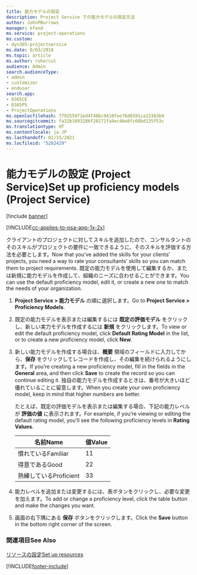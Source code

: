 ```yaml
---
title: 能力モデルの設定
description: Project Service での能力モデルの設定方法
author: JohnPBurrows
manager: kfend
ms.service: project-operations
ms.custom:
- dyn365-projectservice
ms.date: 8/03/2018
ms.topic: article
ms.author: ruhercul
audience: Admin
search.audienceType:
- admin
- customizer
- enduser
search.app:
- D365CE
- D365PS
- ProjectOperations
ms.openlocfilehash: 779255971ed4f48bc9410fee76d6591ca13383b9
ms.sourcegitcommit: fa32b1893286f20271fa4ec4be8fc68bd135f53c
ms.translationtype: HT
ms.contentlocale: ja-JP
ms.lasthandoff: 02/15/2021
ms.locfileid: "5282429"
---
```

# <a name="set-up-proficiency-models-project-service"></a><span data-ttu-id="8ef6b-103">能力モデルの設定 (Project Service)</span><span class="sxs-lookup"><span data-stu-id="8ef6b-103">Set up proficiency models (Project Service)</span></span>

[!include [banner](../includes/psa-now-project-operations.md)]

[!INCLUDE[cc-applies-to-psa-app-1x-2x](../includes/cc-applies-to-psa-app-1x-2x.md)]

<span data-ttu-id="8ef6b-104">クライアントのプロジェクトに対してスキルを追加したので、コンサルタントのそのスキルがプロジェクトの要件に一致できるように、そのスキルを評価する方法を必要とします。</span><span class="sxs-lookup"><span data-stu-id="8ef6b-104">Now that you’ve added the skills for your clients’ projects, you need a way to rate your consultants’ skills so you can match them to project requirements.</span></span> <span data-ttu-id="8ef6b-105">既定の能力モデルを使用して編集するか、または新規に能力モデルを作成して、組織のニーズに合わせることができます。</span><span class="sxs-lookup"><span data-stu-id="8ef6b-105">You can use the default proficiency model, edit it, or create a new one to match the needs of your organization.</span></span>  
  
1.  <span data-ttu-id="8ef6b-106">**Project Service > 能力モデル** の順に選択します。</span><span class="sxs-lookup"><span data-stu-id="8ef6b-106">Go to **Project Service > Proficiency Models**.</span></span>  
  
2.  <span data-ttu-id="8ef6b-107">既定の能力モデルを表示または編集するには **既定の評価モデル** をクリックし、新しい実力モデルを作成するには **新規** をクリックします。</span><span class="sxs-lookup"><span data-stu-id="8ef6b-107">To view or edit the default proficiency model, click **Default Rating Model** in the list, or to create a new proficiency model, click **New**.</span></span>  
  
3.  <span data-ttu-id="8ef6b-108">新しい能力モデルを作成する場合は、**概要** 領域のフィールドに入力してから、**保存** をクリックしてレコードを作成し、その編集を続けられるようにします。</span><span class="sxs-lookup"><span data-stu-id="8ef6b-108">If you’re creating a new proficiency model, fill in the fields in the **General** area, and then click **Save** to create the record so you can continue editing it.</span></span> <span data-ttu-id="8ef6b-109">独自の能力モデルを作成するときは、番号が大きいほど優れていることに留意します。</span><span class="sxs-lookup"><span data-stu-id="8ef6b-109">When you create your own proficiency model, keep in mind that higher numbers are better.</span></span>  
  
     <span data-ttu-id="8ef6b-110">たとえば、既定の評価モデルを表示または編集する場合、下記の能力レベルが **評価の値** に表示されます。</span><span class="sxs-lookup"><span data-stu-id="8ef6b-110">For example, if you’re viewing or editing the default rating model, you’ll see the following proficiency levels in **Rating Values**.</span></span>  
  
    |<span data-ttu-id="8ef6b-111">名前</span><span class="sxs-lookup"><span data-stu-id="8ef6b-111">Name</span></span>|<span data-ttu-id="8ef6b-112">値</span><span class="sxs-lookup"><span data-stu-id="8ef6b-112">Value</span></span>|  
    |----------|-----------|  
    |<span data-ttu-id="8ef6b-113">慣れている</span><span class="sxs-lookup"><span data-stu-id="8ef6b-113">Familiar</span></span>|<span data-ttu-id="8ef6b-114">1</span><span class="sxs-lookup"><span data-stu-id="8ef6b-114">1</span></span>|  
    |<span data-ttu-id="8ef6b-115">得意である</span><span class="sxs-lookup"><span data-stu-id="8ef6b-115">Good</span></span>|<span data-ttu-id="8ef6b-116">2</span><span class="sxs-lookup"><span data-stu-id="8ef6b-116">2</span></span>|  
    |<span data-ttu-id="8ef6b-117">熟練している</span><span class="sxs-lookup"><span data-stu-id="8ef6b-117">Proficient</span></span>|<span data-ttu-id="8ef6b-118">3</span><span class="sxs-lookup"><span data-stu-id="8ef6b-118">3</span></span>|  
  
4.  <span data-ttu-id="8ef6b-119">能力レベルを追加または変更するには、表ボタンをクリックし、必要な変更を加えます。</span><span class="sxs-lookup"><span data-stu-id="8ef6b-119">To add or change a proficiency level, click the table button and make the changes you want.</span></span>  
  
5.  <span data-ttu-id="8ef6b-120">画面の右下隅にある **保存** ボタンをクリックします。</span><span class="sxs-lookup"><span data-stu-id="8ef6b-120">Click the **Save** button in the bottom right corner of the screen.</span></span>  
  
### <a name="see-also"></a><span data-ttu-id="8ef6b-121">関連項目</span><span class="sxs-lookup"><span data-stu-id="8ef6b-121">See Also</span></span>  
 [<span data-ttu-id="8ef6b-122">リソースの設定</span><span class="sxs-lookup"><span data-stu-id="8ef6b-122">Set up resources</span></span>](../psa/set-up-resources.md)


[!INCLUDE[footer-include](../includes/footer-banner.md)]
